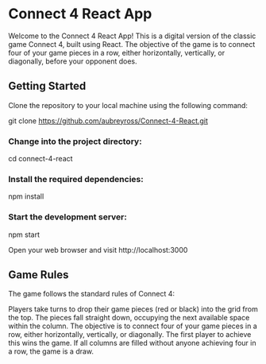 # Connect 4 React App

Welcome to the Connect 4 React App! This is a digital version of the classic game Connect 4, built using React. The objective of the game is to connect four of your game pieces in a row, either horizontally, vertically, or diagonally, before your opponent does.


## Getting Started

Clone the repository to your local machine using the following command:

git clone https://github.com/aubreyross/Connect-4-React.git

### Change into the project directory:

cd connect-4-react

### Install the required dependencies:
npm install

### Start the development server:
npm start

Open your web browser and visit http://localhost:3000 

## Game Rules
The game follows the standard rules of Connect 4:

Players take turns to drop their game pieces (red or black) into the grid from the top.
The pieces fall straight down, occupying the next available space within the column.
The objective is to connect four of your game pieces in a row, either horizontally, vertically, or diagonally.
The first player to achieve this wins the game.
If all columns are filled without anyone achieving four in a row, the game is a draw.




